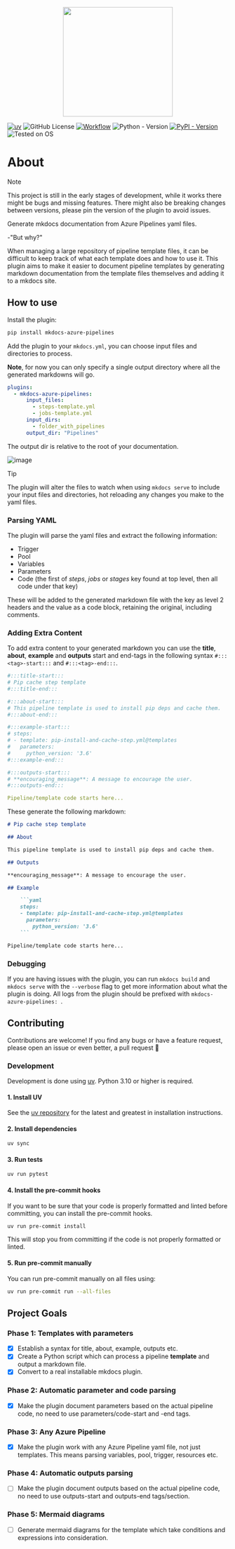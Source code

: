 <p align="center">
  <img src="https://github.com/Wesztman/mkdocs-azure-pipelines/assets/54413402/5d0e50ea-843a-4e63-8660-785371fd63d0" width="250">
</p>

[![uv](https://img.shields.io/endpoint?url=https://raw.githubusercontent.com/astral-sh/uv/main/assets/badge/v0.json)](https://github.com/astral-sh/uv)
![GitHub License](https://img.shields.io/github/license/wesztman/mkdocs-azure-pipelines)
[![Workflow](https://github.com/Wesztman/mkdocs-azure-pipelines/actions/workflows/ci.yml/badge.svg)](https://github.com/Wesztman/mkdocs-azure-pipelines/actions/workflows/ci.yml)
![Python - Version](https://img.shields.io/badge/Python-3.10_|_3.11_|_3.12-blue)
[![PyPI - Version](https://img.shields.io/pypi/v/mkdocs-azure-pipelines)](https://pypi.org/project/mkdocs-azure-pipelines/)
![Tested on OS](https://img.shields.io/badge/Tested_on_OS-Linux_|_Win_|_Mac-blue)

# About

> [!NOTE]
> This project is still in the early stages of development, while it works there might be
> bugs and missing features. There might also be breaking changes between versions, please
> pin the version of the plugin to avoid issues.

Generate mkdocs documentation from Azure Pipelines yaml files.

-"But why?"

When managing a large repository of pipeline template files, it can be difficult to keep track of what each template does and how to use it. This plugin aims to make it easier to document pipeline templates by generating markdown documentation from the template files themselves and adding it to a mkdocs site.

## How to use

Install the plugin:

```bash
pip install mkdocs-azure-pipelines
```

Add the plugin to your `mkdocs.yml`, you can choose input files and directories to process.

**Note**, for now you can only specify a single output directory where all the generated markdowns will go.

```yaml
plugins:
  - mkdocs-azure-pipelines:
      input_files:
        - steps-template.yml
        - jobs-template.yml
      input_dirs:
        - folder_with_pipelines
      output_dir: "Pipelines"
```

The output dir is relative to the root of your documentation.

![image](https://github.com/user-attachments/assets/703a50ec-3555-466a-9534-1d7d4d9de934)

> [!TIP]
> The plugin will alter the files to watch when using `mkdocs serve` to include your input
> files and directories, hot reloading any changes you make to the yaml files.

### Parsing YAML

The plugin will parse the yaml files and extract the following information:

- Trigger
- Pool
- Variables
- Parameters
- Code (the first of _steps_, _jobs_ or _stages_ key found at top level, then all code under that key)

These will be added to the generated markdown file with the key as level 2 headers and the value as a code block, retaining the original, including comments.

### Adding Extra Content

To add extra content to your generated markdown you can use the **title**, **about**, **example** and **outputs** start and end-tags in the following syntax `#:::<tag>-start:::` and `#:::<tag>-end:::`.

```yaml
#:::title-start:::
# Pip cache step template
#:::title-end:::

#:::about-start:::
# This pipeline template is used to install pip deps and cache them.
#:::about-end:::

#:::example-start:::
# steps:
# - template: pip-install-and-cache-step.yml@templates
#   parameters:
#     python_version: '3.6'
#:::example-end:::

#:::outputs-start:::
# **encouraging_message**: A message to encourage the user.
#:::outputs-end:::

Pipeline/template code starts here...
```

These generate the following markdown:

````markdown
# Pip cache step template

## About

This pipeline template is used to install pip deps and cache them.

## Outputs

**encouraging_message**: A message to encourage the user.

## Example

    ```yaml
    steps:
    - template: pip-install-and-cache-step.yml@templates
      parameters:
        python_version: '3.6'
    ```

Pipeline/template code starts here...
````

### Debugging

If you are having issues with the plugin, you can run `mkdocs build` and `mkdocs serve` with the `--verbose` flag to get more information about what the plugin is doing. All logs from the plugin should be prefixed with `mkdocs-azure-pipelines: `.

## Contributing

Contributions are welcome! If you find any bugs or have a feature request, please open an issue or even better, a pull request 🥳

### Development

Development is done using [uv](https://docs.astral.sh/uv/). Python 3.10 or higher is required.

#### 1. Install UV

See the [uv repository](https://github.com/astral-sh/uv) for the latest and greatest in installation instructions.

#### 2. Install dependencies

```bash
uv sync
```

#### 3. Run tests

```bash
uv run pytest
```

#### 4. Install the pre-commit hooks

If you want to be sure that your code is properly formatted and linted before committing, you can install the pre-commit hooks.

```bash
uv run pre-commit install
```

This will stop you from committing if the code is not properly formatted or linted.

#### 5. Run pre-commit manually

You can run pre-commit manually on all files using:

```bash
uv run pre-commit run --all-files
```

## Project Goals

### Phase 1: Templates with parameters

- [x] Establish a syntax for title, about, example, outputs etc.
- [x] Create a Python script which can process a pipeline **template** and output a markdown file.
- [x] Convert to a real installable mkdocs plugin.

### Phase 2: Automatic parameter and code parsing

- [x] Make the plugin document parameters based on the actual pipeline code, no need to use parameters/code-start and -end tags.

### Phase 3: Any Azure Pipeline

- [x] Make the plugin work with any Azure Pipeline yaml file, not just templates. This means parsing variables, pool, trigger, resources etc.

### Phase 4: Automatic outputs parsing

- [ ] Make the plugin document outputs based on the actual pipeline code, no need to use outputs-start and outputs-end tags/section.

### Phase 5: Mermaid diagrams

- [ ] Generate mermaid diagrams for the template which take conditions and expressions into consideration.
